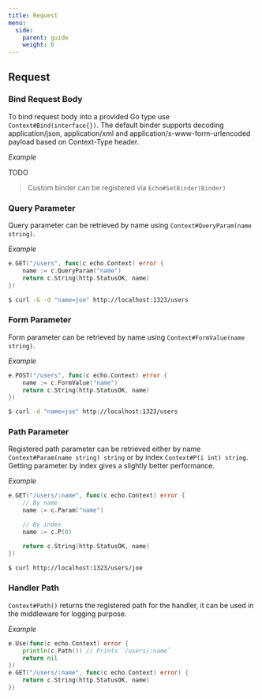 ```yaml
---
title: Request
menu:
  side:
    parent: guide
    weight: 6
---
```


## Request

### Bind Request Body

To bind request body into a provided Go type use `Context#Bind(interface{})`.
The default binder supports decoding application/json, application/xml and
application/x-www-form-urlencoded payload based on Context-Type header.

*Example*

TODO

> Custom binder can be registered via `Echo#SetBinder(Binder)`

### Query Parameter

Query parameter can be retrieved by name using `Context#QueryParam(name string)`.

*Example*

```go
e.GET("/users", func(c echo.Context) error {
	name := c.QueryParam("name")
	return c.String(http.StatusOK, name)
})
```

```sh
$ curl -G -d "name=joe" http://localhost:1323/users
```

### Form Parameter

Form parameter can be retrieved by name using `Context#FormValue(name string)`.

*Example*

```go
e.POST("/users", func(c echo.Context) error {
	name := c.FormValue("name")
	return c.String(http.StatusOK, name)
})
```

```sh
$ curl -d "name=joe" http://localhost:1323/users
```

### Path Parameter

Registered path parameter can be retrieved either by name `Context#Param(name string) string`
or by index `Context#P(i int) string`. Getting parameter by index gives a slightly
better performance.

*Example*

```go
e.GET("/users/:name", func(c echo.Context) error {
	// By name
	name := c.Param("name")

	// By index
	name := c.P(0)

	return c.String(http.StatusOK, name)
})
```

```sh
$ curl http://localhost:1323/users/joe
```


### Handler Path

`Context#Path()` returns the registered path for the handler, it can be used in the
middleware for logging purpose.

*Example*

```go
e.Use(func(c echo.Context) error {
    println(c.Path()) // Prints `/users/:name`
    return nil
})
e.GET("/users/:name", func(c echo.Context) error) {
    return c.String(http.StatusOK, name)
})
```
